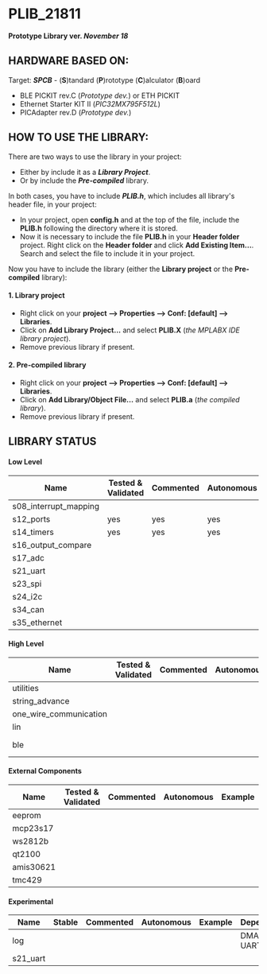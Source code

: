 # PLIB_21811

**Prototype Library ver. *November 18***

## HARDWARE BASED ON:

Target: ***SPCB*** - (**S**)tandard (**P**)rototype (**C**)alculator (**B**)oard

- BLE PICKIT rev.C (*Prototype dev.*) or ETH PICKIT
- Ethernet Starter KIT II (*PIC32MX795F512L*)
- PICAdapter rev.D (*Prototype dev.*)


## HOW TO USE THE LIBRARY:

There are two ways to use the library in your project: 
* Either by include it as a ***Library Project***.
* Or by include the ***Pre-compiled*** library.

In both cases, you have to include ***PLIB.h***, which includes all library's header file, in your project:
* In your project, open **config.h** and at the top of the file, include the **PLIB.h** following the directory where it is stored. 
* Now it is necessary to include the file **PLIB.h** in your **Header folder** project. Right click on the **Header folder** and click **Add Existing Item...**. Search and select the file to include it in your project.

Now you have to include the library (either the **Library project** or the **Pre-compiled** library):

#### 1. Library project
* Right click on your **project --> Properties --> Conf: [default] --> Libraries**.
* Click on **Add Library Project...** and select **PLIB.X** (*the MPLABX IDE library project*).
* Remove previous library if present.

#### 2. Pre-compiled library
* Right click on your **project --> Properties --> Conf: [default] --> Libraries**.
* Click on **Add Library/Object File...** and select **PLIB.a** (*the compiled library*).
* Remove previous library if present.

## LIBRARY STATUS

#### Low Level
Name | Tested & Validated | Commented | Autonomous | Example
-----|--------------------|-----------|------------|--------
s08_interrupt_mapping | | | |
s12_ports | yes | yes | yes | yes
s14_timers | yes | yes | yes | yes
s16_output_compare | | | | 
s17_adc | | | | 
s21_uart | | | | 
s23_spi | | | | 
s24_i2c | | | | 
s34_can | | | | 
s35_ethernet | | | | 

#### High Level
Name | Tested & Validated | Commented | Autonomous | Example | Dependencies
-----|--------------------|-----------|------------|---------|-------------
utilities | | | | | 
string_advance | | | | | 
one_wire_communication | | | | | 
lin | | | | | 
ble | | | | | DMA2 & UART4

#### External Components
Name | Tested & Validated | Commented | Autonomous | Example | Dependencies
-----|--------------------|-----------|------------|---------|-------------
eeprom | | | | | 
mcp23s17 | | | | | 
ws2812b | | | | | 
qt2100 | | | | | 
amis30621 | | | | | 
tmc429 | | | | | 

#### Experimental
Name | Stable | Commented | Autonomous | Example | Dependencies
-----|--------------------|-----------|------------|---------|-------------
log | | | | | DMA6 & UARTx
s21_uart | | | | | 
